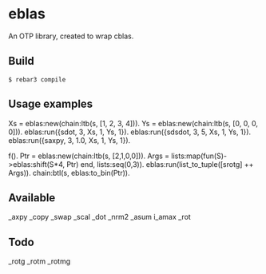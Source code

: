 eblas
=====

An OTP library, created to wrap cblas.

Build
-----

    $ rebar3 compile

Usage examples
----
Xs = eblas:new(chain:ltb(s, [1, 2, 3, 4])).
Ys = eblas:new(chain:ltb(s, [0, 0, 0, 0])).
eblas:run({sdot, 3, Xs, 1, Ys, 1}).
eblas:run({sdsdot, 3, 5, Xs, 1, Ys, 1}).
eblas:run({saxpy, 3, 1.0, Xs, 1, Ys, 1}).

f().
Ptr = eblas:new(chain:ltb(s, [2,1,0,0])). 
Args = lists:map(fun(S)->eblas:shift(S*4, Ptr) end, lists:seq(0,3)).
eblas:run(list_to_tuple([srotg] ++ Args)).
chain:btl(s, eblas:to_bin(Ptr)).

Available
----

_axpy 
_copy
_swap
_scal
_dot
_nrm2
_asum
i_amax
_rot

Todo
----
_rotg
_rotm
_rotmg

